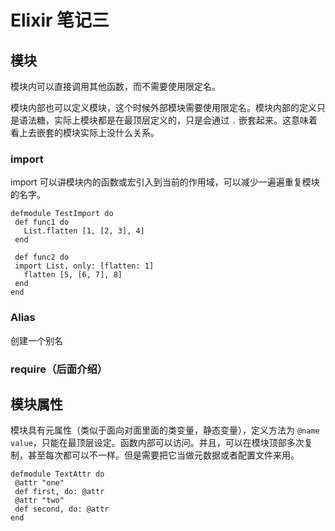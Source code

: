 # Elixir 笔记三

## 模块

模块内可以直接调用其他函数，而不需要使用限定名。

模块内部也可以定义模块，这个时候外部模块需要使用限定名。模块内部的定义只是语法糖，实际上模块都是在最顶层定义的，只是会通过 `.` 嵌套起来。这意味着看上去嵌套的模块实际上没什么关系。

### import

import 可以讲模块内的函数或宏引入到当前的作用域，可以减少一遍遍重复模块的名字。

```
defmodule TestImport do
 def func1 do
   List.flatten [1, [2, 3], 4]
 end

 def func2 do
 import List, only: [flatten: 1] 
   flatten [5, [6, 7], 8]
 end
end
```

### Alias

创建一个别名

### require（后面介绍）


## 模块属性

模块具有元属性（类似于面向对面里面的类变量，静态变量），定义方法为 `@name value`，只能在最顶层设定。函数内部可以访问。并且，可以在模块顶部多次复制，甚至每次都可以不一样。但是需要把它当做元数据或者配置文件来用。

```
defmodule TextAttr do
 @attr "one"
 def first, do: @attr
 @attr "two"
 def second, do: @attr
end

```

